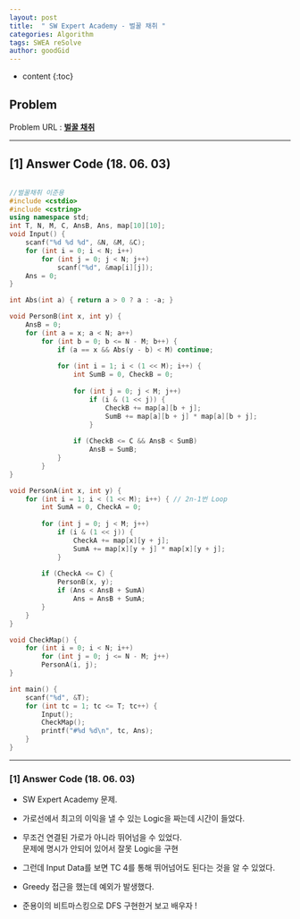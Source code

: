 ```yaml
---
layout: post
title:  " SW Expert Academy - 벌꿀 채취 "
categories: Algorithm
tags: SWEA reSolve
author: goodGid
---
```

* content
{:toc}



## Problem 
Problem URL : **[벌꿀 채취](https://www.swexpertacademy.com/main/code/problem/problemDetail.do?contestProbId=AV5V4A46AdIDFAWu)**

---

## [1] Answer Code (18. 06. 03)

``` cpp

//벌꿀채취 이준용
#include <cstdio>
#include <cstring>
using namespace std;
int T, N, M, C, AnsB, Ans, map[10][10];
void Input() {
    scanf("%d %d %d", &N, &M, &C);
    for (int i = 0; i < N; i++)
        for (int j = 0; j < N; j++)
            scanf("%d", &map[i][j]);
    Ans = 0;
}

int Abs(int a) { return a > 0 ? a : -a; }

void PersonB(int x, int y) {
    AnsB = 0;
    for (int a = x; a < N; a++)
        for (int b = 0; b <= N - M; b++) {
            if (a == x && Abs(y - b) < M) continue;
        
            for (int i = 1; i < (1 << M); i++) {
                int SumB = 0, CheckB = 0;
                
                for (int j = 0; j < M; j++)
                    if (i & (1 << j)) {
                        CheckB += map[a][b + j];
                        SumB += map[a][b + j] * map[a][b + j];
                    }
                
                if (CheckB <= C && AnsB < SumB)
                    AnsB = SumB;
            }
        }
}

void PersonA(int x, int y) {
    for (int i = 1; i < (1 << M); i++) { // 2n-1번 Loop
        int SumA = 0, CheckA = 0;
        
        for (int j = 0; j < M; j++)
            if (i & (1 << j)) {
                CheckA += map[x][y + j];
                SumA += map[x][y + j] * map[x][y + j];
            }
        
        if (CheckA <= C) {
            PersonB(x, y);
            if (Ans < AnsB + SumA)
                Ans = AnsB + SumA;
        }
    }
}

void CheckMap() {
    for (int i = 0; i < N; i++)
        for (int j = 0; j <= N - M; j++)
        PersonA(i, j);
}

int main() {
    scanf("%d", &T);
    for (int tc = 1; tc <= T; tc++) {
        Input();
        CheckMap();
        printf("#%d %d\n", tc, Ans);
    }
}


```



---

### [1] Answer Code (18. 06. 03)

* SW Expert Academy 문제.

* 가로선에서 최고의 이익을 낼 수 있는 Logic을 짜는데 시간이 들었다.

* 무조건 연결된 가로가 아니라 뛰어넘을 수 있었다. <br> 문제에 명시가 안되어 있어서 잘못 Logic을 구현

* 그런데 Input Data를 보면 TC 4를 통해 뛰어넘어도 된다는 것을 알 수 있었다.

* Greedy 접근을 했는데 예외가 발생했다. 

* 준용이의 비트마스킹으로 DFS 구현한거 보고 배우자 !